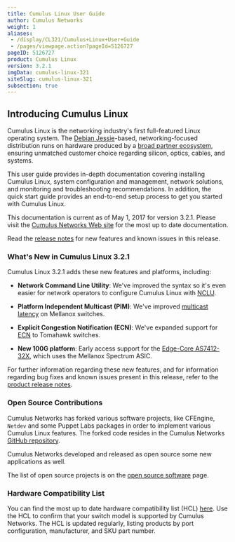 ```yaml
---
title: Cumulus Linux User Guide
author: Cumulus Networks
weight: 1
aliases:
 - /display/CL321/Cumulus+Linux+User+Guide
 - /pages/viewpage.action?pageId=5126727
pageID: 5126727
product: Cumulus Linux
version: 3.2.1
imgData: cumulus-linux-321
siteSlug: cumulus-linux-321
subsection: true
---
```

## <span>Introducing Cumulus Linux</span>

Cumulus Linux is the networking industry's first full-featured Linux
operating system. The [Debian
Jessie](https://www.debian.org/releases/jessie/)-based,
networking-focused distribution runs on hardware produced by a [broad
partner ecosystem](http://cumulusnetworks.com/hcl/), ensuring unmatched
customer choice regarding silicon, optics, cables, and systems.

This user guide provides in-depth documentation covering installing
Cumulus Linux, system configuration and management, network solutions,
and monitoring and troubleshooting recommendations. In addition, the
quick start guide provides an end-to-end setup process to get you
started with Cumulus Linux.

This documentation is current as of May 1, 2017 for version 3.2.1.
Please visit the [Cumulus Networks Web
site](http://docs.cumulusnetworks.com) for the most up to date
documentation.

Read the [release
notes](https://support.cumulusnetworks.com/hc/en-us/articles/115002201048)
for new features and known issues in this release.

### <span>What's New in Cumulus Linux 3.2.1</span>

Cumulus Linux 3.2.1 adds these new features and platforms, including:

  - **Network Command Line Utility**: We've improved the syntax so it's
    even easier for network operators to configure Cumulus Linux with
    [NCLU](/version/cumulus-linux-321/System_Configuration/Network_Command_Line_Utility).

  - **Platform Independent Multicast (PIM)**: We've improved [multicast
    latency](/version/cumulus-linux-321/Layer_Three/Protocol_Independent_Multicast_-_PIM)
    on Mellanox switches.

  - **Explicit Congestion Notification (ECN)**: We've expanded support
    for
    [ECN](Buffer_and_Queue_Management.html#src-5127004_BufferandQueueManagement-ecn)
    to Tomahawk switches.

  - **New 100G platform**: Early access support for the [Edge-Core
    AS7412-32X](https://cumulusnetworks.com/HCL), which uses the
    Mellanox Spectrum ASIC.

For further information regarding these new features, and for
information regarding bug fixes and known issues present in this
release, refer to the [product release
notes](https://support.cumulusnetworks.com/hc/en-us/articles/115002201048).

### <span>Open Source Contributions</span>

Cumulus Networks has forked various software projects, like CFEngine,
`Netdev` and some Puppet Labs packages in order to implement various
Cumulus Linux features. The forked code resides in the Cumulus Networks
[GitHub repository](https://github.com/CumulusNetworks).

Cumulus Networks developed and released as open source some new
applications as well.

The list of open source projects is on the [open source
software](http://oss.cumulusnetworks.com/) page.

### <span>Hardware Compatibility List</span>

You can find the most up to date hardware compatibility list (HCL)
[here](http://cumulusnetworks.com/hcl/). Use the HCL to confirm that
your switch model is supported by Cumulus Networks. The HCL is updated
regularly, listing products by port configuration, manufacturer, and SKU
part number.

<article id="html-search-results" class="ht-content" style="display: none;">

</article>

<footer id="ht-footer">

</footer>
